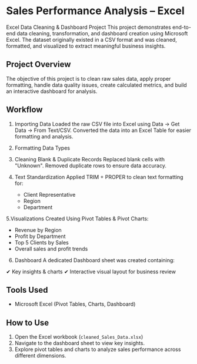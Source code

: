 # Sales Performance Analysis – Excel
Excel Data Cleaning & Dashboard Project
This project demonstrates end-to-end data cleaning, transformation, and dashboard creation using Microsoft Excel.
The dataset originally existed in a CSV format and was cleaned, formatted, and visualized to extract meaningful business insights.
## Project Overview
The objective of this project is to clean raw sales data, apply proper formatting, handle data quality issues, create calculated metrics, and build an interactive dashboard for analysis.

## Workflow
1. Importing Data
Loaded the raw CSV file into Excel using Data → Get Data → From Text/CSV.
Converted the data into an Excel Table for easier formatting and analysis.

2. Formatting Data Types

3. Cleaning Blank & Duplicate Records
Replaced blank cells with "Unknown".
Removed duplicate rows to ensure data accuracy.

4. Text Standardization
   Applied TRIM + PROPER to clean text formatting for:
   - Client Representative
   - Region
   - Department

5.Visualizations Created
  Using Pivot Tables & Pivot Charts:
  - Revenue by Region
  - Profit by Department
  - Top 5 Clients by Sales
  - Overall sales and profit trends
 
6. Dashboard
A dedicated Dashboard sheet was created containing:

✔ Key insights & charts
✔ Interactive visual layout for business review



## Tools Used
- Microsoft Excel (Pivot Tables, Charts, Dashboard)

## How to Use
1. Open the Excel workbook (`cleaned_Sales_Data.xlsx`)  
2. Navigate to the dashboard sheet to view key insights.  
3. Explore pivot tables and charts to analyze sales performance across different dimensions. 
